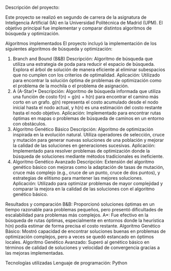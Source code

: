 Descripción del proyecto:

Este proyecto se realizó en segundo de carrera de la asignatura de Inteligencia Artificial (IA) en la Universidad Politécnica de Madrid (UPM). El objetivo principal fue implementar y comparar distintos algoritmos de búsqueda y optimización.

Algoritmos implementados
El proyecto incluyó la implementación de los siguientes algoritmos de búsqueda y optimización:

1. Branch and Bound (B&B)
Descripción: Algoritmo de búsqueda que utiliza una estrategia de poda para reducir el espacio de búsqueda. Explora el árbol de solución de manera eficiente al eliminar subespacios que no cumplen con los criterios de optimalidad.
Aplicación: Utilizado para encontrar la solución óptima de problemas de optimización como el problema de la mochila o el problema de asignación.
2. A (A-Star)*
Descripción: Algoritmo de búsqueda informada que utiliza una función de costo f(n) = g(n) + h(n) para encontrar el camino más corto en un grafo. g(n) representa el costo acumulado desde el nodo inicial hasta el nodo actual, y h(n) es una estimación del costo restante hasta el nodo objetivo.
Aplicación: Implementado para encontrar rutas óptimas en mapas o problemas de búsqueda de caminos en un entorno con obstáculos.
3. Algoritmo Genético Básico
Descripción: Algoritmo de optimización inspirada en la evolución natural. Utiliza operadores de selección, cruce y mutación para generar nuevas soluciones de una población y mejorar la calidad de las soluciones en generaciones sucesivas.
Aplicación: Implementado para resolver problemas de optimización donde la búsqueda de soluciones mediante métodos tradicionales es ineficiente.
4. Algoritmo Genético Avanzado
Descripción: Extensión del algoritmo genético básico con mejoras como la adaptación de tasas de mutación, cruce más complejo (e.g., cruce de un punto, cruce de dos puntos), y estrategias de elitismo para mantener las mejores soluciones.
Aplicación: Utilizado para optimizar problemas de mayor complejidad y comparar la mejora en la calidad de las soluciones con el algoritmo genético básico.

Resultados y comparación
B&B: Proporcionó soluciones óptimas en un tiempo razonable para problemas pequeños, pero presentó dificultades de escalabilidad para problemas más complejos.
A*: Fue efectivo en la búsqueda de rutas óptimas, especialmente en entornos donde la heurística h(n) podía estimar de forma precisa el costo restante.
Algoritmo Genético Básico: Mostró capacidad de encontrar soluciones buenas en problemas de optimización complejos, pero a veces se quedó estancado en óptimos locales.
Algoritmo Genético Avanzado: Superó al genético básico en términos de calidad de soluciones y velocidad de convergencia gracias a las mejoras implementadas.

Tecnologías utilizadas
Lenguaje de programación: Python
